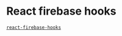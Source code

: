 # React firebase hooks

[`react-firebase-hooks`](https://github.com/csfrequency/react-firebase-hooks)

